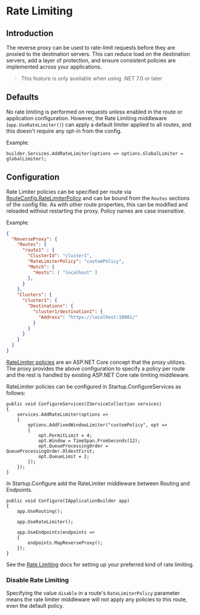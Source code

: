 # Rate Limiting

## Introduction
The reverse proxy can be used to rate-limit requests before they are proxied to the destination servers. This can reduce load on the destination servers, add a layer of protection, and ensure consistent policies are implemented across your applications.

> This feature is only available when using .NET 7.0 or later

## Defaults

No rate limiting is performed on requests unless enabled in the route or application configuration. However, the Rate Limiting middleware (`app.UseRateLimiter()`) can apply a default limiter applied to all routes, and this doesn't require any opt-in from the config.

Example:
```
builder.Services.AddRateLimiter(options => options.GlobalLimiter = globalLimiter);
```

## Configuration
Rate Limiter policies can be specified per route via [RouteConfig.RateLimiterPolicy](xref:Yarp.ReverseProxy.Configuration.RouteConfig) and can be bound from the `Routes` sections of the config file. As with other route properties, this can be modified and reloaded without restarting the proxy. Policy names are case insensitive.

Example:
```JSON
{
  "ReverseProxy": {
    "Routes": {
      "route1" : {
        "ClusterId": "cluster1",
        "RateLimiterPolicy": "customPolicy",
        "Match": {
          "Hosts": [ "localhost" ]
        },
      }
    },
    "Clusters": {
      "cluster1": {
        "Destinations": {
          "cluster1/destination1": {
            "Address": "https://localhost:10001/"
          }
        }
      }
    }
  }
}
```

[RateLimiter policies](https://learn.microsoft.com/aspnet/core/performance/rate-limit) are an ASP.NET Core concept that the proxy utilizes. The proxy provides the above configuration to specify a policy per route and the rest is handled by existing ASP.NET Core rate limiting middleware.

RateLimiter policies can be configured in Startup.ConfigureServices as follows:
```
public void ConfigureServices(IServiceCollection services)
{
    services.AddRateLimiter(options =>
    {
        options.AddFixedWindowLimiter("customPolicy", opt =>
        {
            opt.PermitLimit = 4;
            opt.Window = TimeSpan.FromSeconds(12);
            opt.QueueProcessingOrder = QueueProcessingOrder.OldestFirst;
            opt.QueueLimit = 2;
        });
    });
}
```

In Startup.Configure add the RateLimiter middleware between Routing and Endpoints.

```
public void Configure(IApplicationBuilder app)
{
    app.UseRouting();

    app.UseRateLimiter();

    app.UseEndpoints(endpoints =>
    {
        endpoints.MapReverseProxy();
    });
}
```

See the [Rate Limiting](https://learn.microsoft.com/aspnet/core/performance/rate-limit) docs for setting up your preferred kind of rate limiting.

### Disable Rate Limiting

Specifying the value `disable` in a route's `RateLimiterPolicy` parameter means the rate limiter middleware will not  apply any policies to this route, even the default policy.
